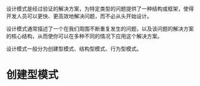 设计模式是经过验证的解决方案，为特定类型的问题提供了一种结构或框架，使得开发人员可以更快、更高效地解决问题，而不必从头开始设计。

设计模式通常描述了一个在我们周围不断重复发生的问题，以及该问题的解决方案的核心结构，从而使你可以在多种不同的情况下应用这个解决方案。

设计模式一般分为创建型模式、结构型模式、行为型模式。

# 创建型模式

